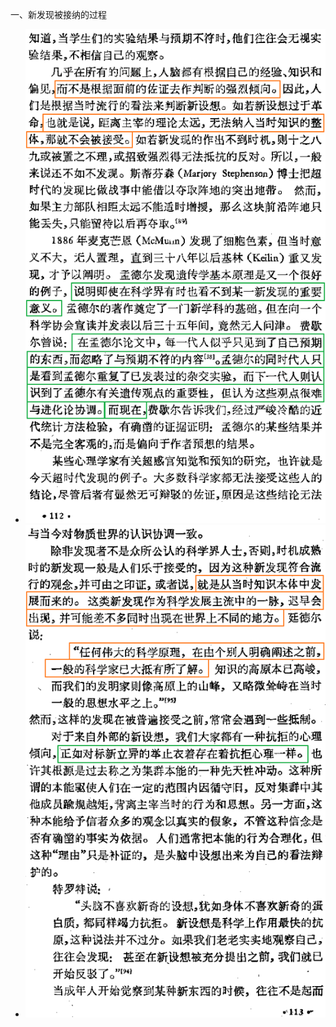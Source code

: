 一、新发现被接纳的过程  
* ![photo](/books/2018040607-TheArtOfScientificInvestigation/photo/026.png)  
* ![photo](/books/2018040607-TheArtOfScientificInvestigation/photo/027.png)  
